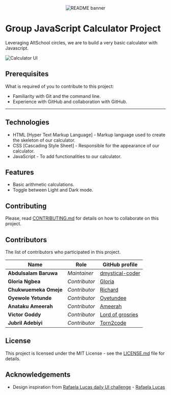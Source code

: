 <div align="center">
<img src="./assets/images/readme-banner.png" alt="README banner"/>
</div>

# Group JavaScript Calculator Project 

Leveraging AltSchool circles, we are to build a very basic calculator with Javascript.

![Calculator UI](./assets/images/calculator-ui.gif)

## Prerequisites
What is required of you to contribute to this project:

* Familiarity with Git and the command line.
* Experience with GitHub and collaboration with GitHub.
---
## Technologies
* HTML [Hyper Text Markup Language] - Markup language used to create the skeleton of our calculator.
* CSS  [Cascading Style Sheet] - Responsible for the appearance of our calculator.
* JavaScript - To add functionalities to our calculator.

## Features
* Basic arithmetic calculations.
* Toggle between Light and Dark mode.

## Contributing

Please, read [CONTRIBUTING.md](CONTRIBUTING.md) for details on how to collaborate on this project.

## Contributors

The list of contributors who participated in this project.

Name | Role | GitHub profile 
------|------------ | ----------------
**Abdulsalam Baruwa** | *Maintainer* | [dmystical-coder](https://github.com/dmystical-coder)
**Gloria Ngbea** | *Contributor* | [Gloria](https://github.com/NgbeaGloriaJames)
**Chukwuemeka Omeje** | *Contributor* | [Richard](https://github.com/Richard-githome)
**Oyewole Yetunde** | *Contributor* | [Oyetundee](https://github.com/Oyetundee)
**Anataku Ameerah** | *Contributor* | [Ameerah](https://github.com/AnatakuAmeerah)
**Victor Goddy** | *Contributor* | [Lord of grosries](https://github.com/victorGoddy)
**Jubril Adebiyi** | *Contributor* | [Torn2code](https://github.com/Torn2code)

## License

This project is licensed under the MIT License - see the [LICENSE.md](LICENSE.md) file for details.

## Acknowledgements

* Design inspiration from [Rafaela Lucas daily UI challenge](https://rafaelalucas.com/dailyui/4/) - [Rafaela Lucas](https://rafaelalucas.com/)
